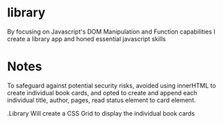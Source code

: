 # library
By focusing on Javascript's DOM Manipulation and Function capabilities I create a library app and honed essential javascript skills




# Notes
To safeguard against potential security risks, avoided using innerHTML to create individual book cards, and opted to create and append each individual title, author, pages, read status element to card element.




.Library
Will create a CSS Grid to display the individual book cards